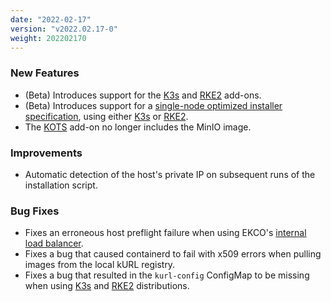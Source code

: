 ```yaml
---
date: "2022-02-17"
version: "v2022.02.17-0"
weight: 202202170
---
```


### <span class="label label-green">New Features</span>
- (Beta) Introduces support for the [K3s](/docs/add-ons/k3s) and [RKE2](/docs/add-ons/rke2) add-ons.
- (Beta) Introduces support for a [single-node optimized installer specification](/docs/create-installer/single-node-optimized), using either [K3s](/docs/add-ons/k3s) or [RKE2](/docs/add-ons/rke2).
- The [KOTS](/docs/add-ons/kostadm) add-on no longer includes the MinIO image.

### <span class="label label-blue">Improvements</span>
- Automatic detection of the host's private IP on subsequent runs of the installation script.

### <span class="label label-orange">Bug Fixes</span>
- Fixes an erroneous host preflight failure when using EKCO's [internal load balancer](/docs/add-ons/ekco#internal-load-balancer).
- Fixes a bug that caused containerd to fail with x509 errors when pulling images from the local kURL registry.
- Fixes a bug that resulted in the `kurl-config` ConfigMap to be missing when using [K3s](/docs/add-ons/k3s) and [RKE2](/docs/add-ons/rke2) distributions.
